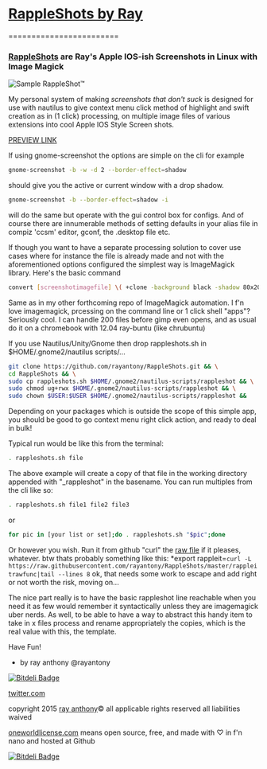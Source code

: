 # [RappleShots by Ray](https://github.com/rayantony/RappleShots/)
========================

### [RappleShots](https://github.com/rayantony/RappleShots/) are Ray's Apple IOS-ish Screenshots in Linux with Image Magick

![Sample RappleShot&trade;](https://d39dlwgeopmdw0.cloudfront.net/assets/test/rappleshots/thrones_rappleshot.png)

My personal system of making *screenshots that don't suck* is designed for use with nautilus to give context menu click method of highlight and swift creation as in (1 click) processing, on multiple image files of various extensions into cool Apple IOS Style Screen shots. 

[PREVIEW LINK](http://statspring.com/?https://raw.githubusercontent.com/rayantony/RappleShots/master/demo.html)

If using gnome-screenshot the options are simple on the cli for example 
```bash
gnome-screenshot -b -w -d 2 --border-effect=shadow
```
should give you the active or current window with a drop shadow. 
```bash
gnome-screenshot -b --border-effect=shadow -i 
```
will do the same but operate with the gui control box for configs. And of course there are innumerable methods of setting defaults in your alias file in compiz 'ccsm' editor, gconf, the .desktop file etc.

If though you want to have a separate processing solution to cover use cases where for instance the file is already made and not with the aforementioned options configured the simplest way is ImageMagick library. Here's the basic command 
```bash
convert [screenshotimagefile] \( +clone -background black -shadow 80x20+0+15 \) +swap -background transparent -layers merge +repage [screenshotimagefile_rappleshot_style]
```

Same as in my other forthcoming repo of ImageMagick automation. I f'n love imagemagick, prcessing on the command line or 1 click shell "apps"? Seriously cool. I can handle 200 files before gimp even opens, and as usual do it on a chromebook with 12.04 ray-buntu (like chrubuntu) 

If you use Nautilus/Unity/Gnome then drop rappleshots.sh in $HOME/.gnome2/nautilus scripts/... 
```bash
git clone https://github.com/rayantony/RappleShots.git && \
cd RappleShots && \
sudo cp rappleshots.sh $HOME/.gnome2/nautilus-scripts/rappleshot && \
sudo chmod ug+rwx $HOME/.gnome2/nautilus-scripts/rappleshot && \
sudo chown $USER:$USER $HOME/.gnome2/nautilus-scripts/rappleshot &&
```
Depending on your packages which is outside the scope of this simple app, you should be good to go context menu right click action, and ready to deal in bulk!

Typical run would be like this from the terminal:
```bash
. rappleshots.sh file
```
The above example will create a copy of that file in the working directory appended with "_rappleshot" in the basename. You can run multiples from the cli like so:
```bash
. rappleshots.sh file1 file2 file3
```
or
```bash
for pic in [your list or set];do . rappleshots.sh "$pic";done
```

Or however you wish. Run it from github "curl" the [raw file](https://raw.githubusercontent.com/rayantony/RappleShots/master/rappleshots.sh) if it pleases, whatever. btw thats probably something like this: *export rappleit=`curl -L https://raw.githubusercontent.com/rayantony/RappleShots/master/rappleitrawfunc|tail --lines 8`
ok, that needs some work to escape and add right or not worth the risk, moving on...

The nice part really is to have the basic rappleshot line reachable when you need it as few would remember it syntactically unless they are imagemagick uber nerds. As well, to be able to have a way to abstract this handy item to take in x files process and rename appropriately the copies, which is the real value with this, the template.


Have Fun!
- by ray anthony 
@rayantony

[![Bitdeli Badge](https://d2weczhvl823v0.cloudfront.net/rayantony/RappleShots/trend.png)](https://bitdeli.com/free "Bitdeli Badge")

 [twitter.com](http://platform.twitter.com/widgets/follow_button.html?screen_name=rayanthonyrcc)
 
 copyright 2015 [ray anthony](http://rayanthony.io)&copy; all applicable rights reserved all liabilities waived
 
 [oneworldlicense.com](http://oneworldlicense.com) means open source, free, and made with ♡ in f'n nano and hosted at Github





[![Bitdeli Badge](https://d2weczhvl823v0.cloudfront.net/rayantony/rappleshots/trend.png)](https://bitdeli.com/free "Bitdeli Badge")

